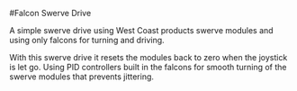 #Falcon Swerve Drive


A simple swerve drive using West Coast products swerve modules and using only falcons for turning and driving. 

With this swerve drive it resets the modules back to zero when the joystick is let go. Using PID controllers built in the falcons for smooth turning of the swerve modules that prevents jittering.
